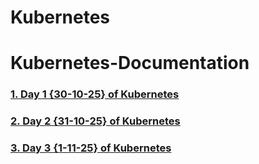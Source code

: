 # Kubernetes

# Kubernetes-Documentation  
 
### [1. Day 1 {30-10-25} of Kubernetes](Day-1-30-10-25.md)
### [2. Day 2 {31-10-25} of Kubernetes](Day-2-31-10-25.md)
### [3. Day 3 {1-11-25} of Kubernetes](Day-3-1-11-25.md)
